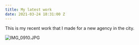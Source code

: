 ```yaml
---
title: My latest work
date: 2021-03-24 18:31:00 Z
---
```


This is my recent work that I made for a new agency in the city.

![IMG_0910.JPG](/uploads/IMG_0910.JPG)